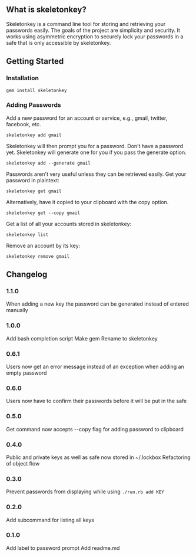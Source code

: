 ## What is skeletonkey?

Skeletonkey is a command line tool for storing and retrieving your passwords easily. The goals of the project are simplicity and security. It works using asymmetric encryption to securely lock your passwords in a safe that is only accessible by skeletonkey.

## Getting Started

### Installation

```
gem install skeletonkey
```

### Adding Passwords

Add a new password for an account or service, e.g., gmail, twitter, facebook, etc.
```
skeletonkey add gmail
```

Skeletonkey will then prompt you for a password. Don't have a password yet. Skeletonkey will generate one for you if you pass the generate option.
```
skeletonkey add --generate gmail
```

Passwords aren't very useful unless they can be retrieved easily. Get your password in plaintext:
```
skeletonkey get gmail
```

Alternatively, have it copied to your clipboard with the copy option.
```
skeletonkey get --copy gmail
```

Get a list of all your accounts stored in skeletonkey:
```
skeletonkey list
```

Remove an account by its key:
```
skeletonkey remove gmail
```

## Changelog

### 1.1.0
When adding a new key the password can be generated instead of entered manually

### 1.0.0
Add bash completion script
Make gem
Rename to skeletonkey

### 0.6.1
Users now get an error message instead of an exception when adding an empty password

### 0.6.0
Users now have to confirm their passwords before it will be put in the safe

### 0.5.0
Get command now accepts --copy flag for adding password to clipboard

### 0.4.0
Public and private keys as well as safe now stored in ~/.lockbox
Refactoring of object flow

### 0.3.0
Prevent passwords from displaying while using `./run.rb add KEY`

### 0.2.0
Add subcommand for listing all keys

### 0.1.0
Add label to password prompt
Add readme.md

